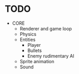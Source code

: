 # TODO

  - CORE
    - Renderer and game loop
	- Physics
	- Entities
	  - Player
	  - Bullets
	  - Enemy rudimentary AI
	- Sprite animation
	- Sound
